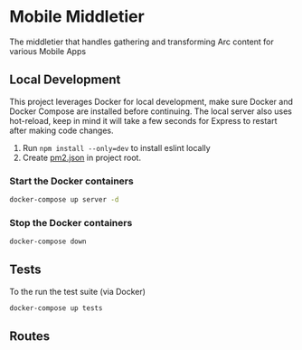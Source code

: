 # Mobile Middletier
The middletier that handles gathering and transforming Arc content for various Mobile Apps

## Local Development
This project leverages Docker for local development, make sure Docker and Docker Compose are installed before continuing. The local server also uses hot-reload, keep in mind it will take a few seconds for Express to restart after making code changes.
1. Run ```npm install --only=dev``` to install eslint locally
2. Create [pm2.json](https://confluence.phillynews.com/display/ENG/Mobile+Middletier) in project root.

### Start the Docker containers

```sh
docker-compose up server -d 
```

### Stop the Docker containers
```sh
docker-compose down
```

## Tests

To the run the test suite (via Docker)
```sh
docker-compose up tests
```

## Routes